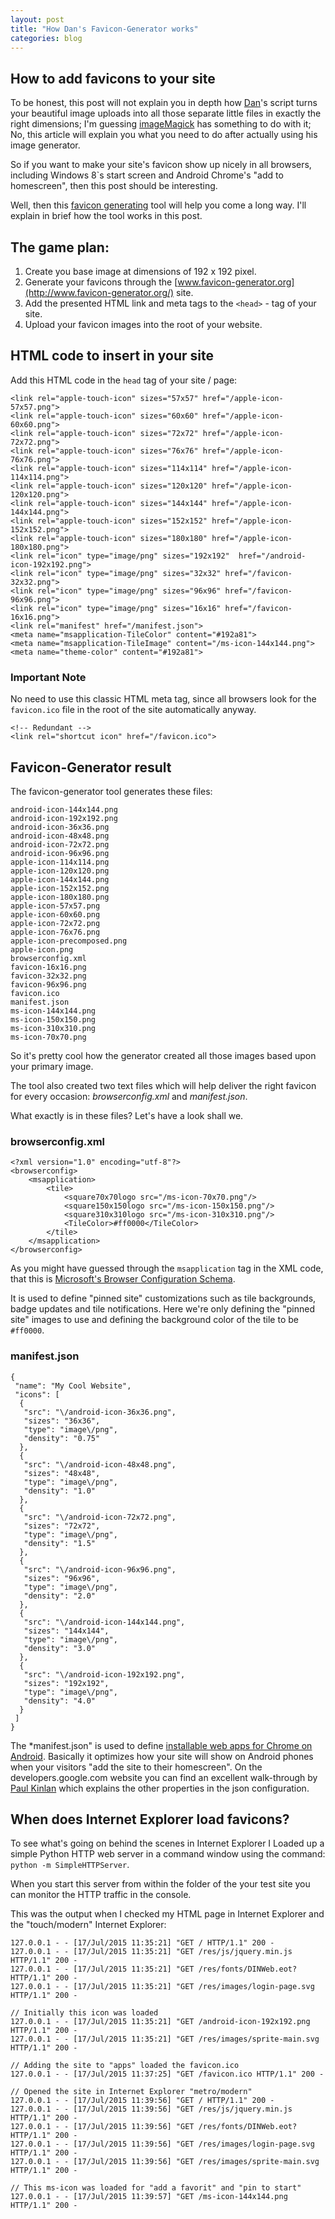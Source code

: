 ```yaml
---
layout: post
title: "How Dan's Favicon-Generator works"
categories: blog
---
```


## How to add favicons to your site

To be honest, this post will not explain you in depth how [Dan](http://www.danstools.com/)'s script turns your beautiful image uploads into all those separate little files in exactly the right dimensions; I'm guessing [imageMagick](http://www.imagemagick.org/) has something to do with it; No, this article will explain you what you need to do after actually using his image generator.

So if you want to make your site's favicon show up nicely in all browsers, including Windows 8`s start screen and Android Chrome's "add to homescreen", then this post should be interesting.

Well, then this [favicon generating](http://www.favicon-generator.org/) tool will help you come a long way. I'll explain in brief how the tool works in this post.

## The game plan:

1. Create you base image at dimensions of 192 x 192 pixel.
2. Generate your favicons through the [www.favicon-generator.org](http://www.favicon-generator.org/) site.
3. Add the presented HTML link and meta tags to the ``<head>`` - tag of your site.
4. Upload your favicon images into the root of your website.

## HTML code to insert in your site

Add this HTML code in the ``head`` tag of your site / page:

```
<link rel="apple-touch-icon" sizes="57x57" href="/apple-icon-57x57.png">
<link rel="apple-touch-icon" sizes="60x60" href="/apple-icon-60x60.png">
<link rel="apple-touch-icon" sizes="72x72" href="/apple-icon-72x72.png">
<link rel="apple-touch-icon" sizes="76x76" href="/apple-icon-76x76.png">
<link rel="apple-touch-icon" sizes="114x114" href="/apple-icon-114x114.png">
<link rel="apple-touch-icon" sizes="120x120" href="/apple-icon-120x120.png">
<link rel="apple-touch-icon" sizes="144x144" href="/apple-icon-144x144.png">
<link rel="apple-touch-icon" sizes="152x152" href="/apple-icon-152x152.png">
<link rel="apple-touch-icon" sizes="180x180" href="/apple-icon-180x180.png">
<link rel="icon" type="image/png" sizes="192x192"  href="/android-icon-192x192.png">
<link rel="icon" type="image/png" sizes="32x32" href="/favicon-32x32.png">
<link rel="icon" type="image/png" sizes="96x96" href="/favicon-96x96.png">
<link rel="icon" type="image/png" sizes="16x16" href="/favicon-16x16.png">
<link rel="manifest" href="/manifest.json">
<meta name="msapplication-TileColor" content="#192a81">
<meta name="msapplication-TileImage" content="/ms-icon-144x144.png">
<meta name="theme-color" content="#192a81">
```

### Important Note

No need to use this classic HTML meta tag, since all browsers look for the ``favicon.ico`` file in the root of the site automatically anyway.

```
<!-- Redundant -->
<link rel="shortcut icon" href="/favicon.ico">
```

## Favicon-Generator result

The favicon-generator tool generates these files:

```
android-icon-144x144.png
android-icon-192x192.png
android-icon-36x36.png
android-icon-48x48.png
android-icon-72x72.png
android-icon-96x96.png
apple-icon-114x114.png
apple-icon-120x120.png
apple-icon-144x144.png
apple-icon-152x152.png
apple-icon-180x180.png
apple-icon-57x57.png
apple-icon-60x60.png
apple-icon-72x72.png
apple-icon-76x76.png
apple-icon-precomposed.png
apple-icon.png
browserconfig.xml
favicon-16x16.png
favicon-32x32.png
favicon-96x96.png
favicon.ico
manifest.json
ms-icon-144x144.png
ms-icon-150x150.png
ms-icon-310x310.png
ms-icon-70x70.png

```

So it's pretty cool how the generator created all those images based upon your primary image.

The tool also created two text files which will help deliver the right favicon for every occasion: *browserconfig.xml* and *manifest.json*.

What exactly is in these files? Let's have a look shall we.

### browserconfig.xml

```
<?xml version="1.0" encoding="utf-8"?>
<browserconfig>
    <msapplication>
        <tile>
            <square70x70logo src="/ms-icon-70x70.png"/>
            <square150x150logo src="/ms-icon-150x150.png"/>
            <square310x310logo src="/ms-icon-310x310.png"/>
            <TileColor>#ff0000</TileColor>
        </tile>
    </msapplication>
</browserconfig>
```

As you might have guessed through the ``msapplication`` tag in the XML code, that this is [Microsoft's  Browser Configuration Schema](https://msdn.microsoft.com/en-us/library/Dn320426%28v=VS.85%29.aspx?f=255&MSPPError=-2147217396).

It is used to define "pinned site" customizations such as tile backgrounds, badge updates and tile notifications. Here we're only defining the "pinned site" images to use and defining the background color of the tile to be ``#ff0000``.

### manifest.json

```
{
 "name": "My Cool Website",
 "icons": [
  {
   "src": "\/android-icon-36x36.png",
   "sizes": "36x36",
   "type": "image\/png",
   "density": "0.75"
  },
  {
   "src": "\/android-icon-48x48.png",
   "sizes": "48x48",
   "type": "image\/png",
   "density": "1.0"
  },
  {
   "src": "\/android-icon-72x72.png",
   "sizes": "72x72",
   "type": "image\/png",
   "density": "1.5"
  },
  {
   "src": "\/android-icon-96x96.png",
   "sizes": "96x96",
   "type": "image\/png",
   "density": "2.0"
  },
  {
   "src": "\/android-icon-144x144.png",
   "sizes": "144x144",
   "type": "image\/png",
   "density": "3.0"
  },
  {
   "src": "\/android-icon-192x192.png",
   "sizes": "192x192",
   "type": "image\/png",
   "density": "4.0"
  }
 ]
}
```

The *manifest.json" is used to define [installable web apps for Chrome on Android](https://developers.google.com/web/updates/2014/11/Support-for-installable-web-apps-with-webapp-manifest-in-chrome-38-for-Android?hl=en). Basically it optimizes how your site will show on Android phones when your visitors "add the site to their homescreen". On the developers.google.com website you can find an excellent walk-through by [Paul Kinlan](http://paul.kinlan.me/) which explains the other properties in the json configuration.

## When does Internet Explorer load favicons?

To see what's going on behind the scenes in Internet Explorer I Loaded up a simple Python HTTP web server in a command window using the command: ``python -m SimpleHTTPServer``.

When you start this server from within the folder of the your test site you can monitor the HTTP traffic in the console.

This was the output when I checked my HTML page in Internet Explorer and the "touch/modern" Internet Explorer:

```
127.0.0.1 - - [17/Jul/2015 11:35:21] "GET / HTTP/1.1" 200 -
127.0.0.1 - - [17/Jul/2015 11:35:21] "GET /res/js/jquery.min.js HTTP/1.1" 200 -
127.0.0.1 - - [17/Jul/2015 11:35:21] "GET /res/fonts/DINWeb.eot? HTTP/1.1" 200 -
127.0.0.1 - - [17/Jul/2015 11:35:21] "GET /res/images/login-page.svg HTTP/1.1" 200 -

// Initially this icon was loaded
127.0.0.1 - - [17/Jul/2015 11:35:21] "GET /android-icon-192x192.png HTTP/1.1" 200 -
127.0.0.1 - - [17/Jul/2015 11:35:21] "GET /res/images/sprite-main.svg HTTP/1.1" 200 -

// Adding the site to "apps" loaded the favicon.ico
127.0.0.1 - - [17/Jul/2015 11:37:25] "GET /favicon.ico HTTP/1.1" 200 -

// Opened the site in Internet Explorer "metro/modern"
127.0.0.1 - - [17/Jul/2015 11:39:56] "GET / HTTP/1.1" 200 -
127.0.0.1 - - [17/Jul/2015 11:39:56] "GET /res/js/jquery.min.js HTTP/1.1" 200 -
127.0.0.1 - - [17/Jul/2015 11:39:56] "GET /res/fonts/DINWeb.eot? HTTP/1.1" 200 -
127.0.0.1 - - [17/Jul/2015 11:39:56] "GET /res/images/login-page.svg HTTP/1.1" 200 -
127.0.0.1 - - [17/Jul/2015 11:39:56] "GET /res/images/sprite-main.svg HTTP/1.1" 200 -

// This ms-icon was loaded for "add a favorit" and "pin to start"
127.0.0.1 - - [17/Jul/2015 11:39:57] "GET /ms-icon-144x144.png HTTP/1.1" 200 -

```